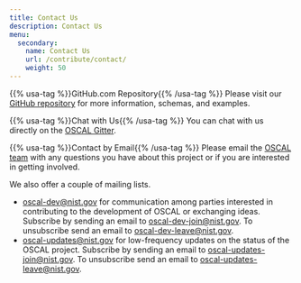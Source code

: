```yaml
---
title: Contact Us
description: Contact Us
menu:
  secondary:
    name: Contact Us
    url: /contribute/contact/
    weight: 50
---
```


{{% usa-tag %}}GitHub.com Repository{{% /usa-tag %}} Please visit our [GitHub repository](https://github.com/usnistgov/OSCAL) for more information, schemas, and examples.

{{% usa-tag %}}Chat with Us{{% /usa-tag %}} You can chat with us directly on the [OSCAL Gitter](https://gitter.im/usnistgov-OSCAL/Lobby).

{{% usa-tag %}}Contact by Email{{% /usa-tag %}} Please email the [OSCAL team](mailto:oscal@nist.gov) with any questions you have about this project or if you are interested in getting involved.

We also offer a couple of mailing lists.

- [oscal-dev@nist.gov](mailto:oscal-dev@nist.gov) for communication among parties interested in contributing to the development of OSCAL or exchanging ideas. Subscribe by sending an email to [oscal-dev-join@nist.gov](mailto:oscal-dev-join@nist.gov). To unsubscribe send an email to [oscal-dev-leave@nist.gov](mailto:oscal-dev-leave@nist.gov).
- [oscal-updates@nist.gov](mailto:oscal-updates@nist.gov) for low-frequency updates on the status of the OSCAL project. Subscribe by sending an email to [oscal-updates-join@nist.gov](mailto:oscal-updates-join@nist.gov). To unsubscribe send an email to [oscal-updates-leave@nist.gov](mailto:oscal-updates-leave@nist.gov).
